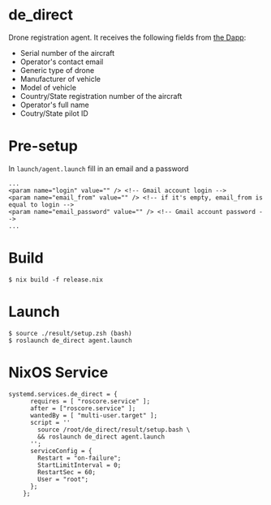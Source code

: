 # de_direct

Drone registration agent. It receives the following fields from [the Dapp](https://drone-employee.com/registration/#/):

* Serial number of the aircraft
* Operator's contact email
* Generic type of drone
* Manufacturer of vehicle
* Model of vehicle
* Country/State registration number of the aircraft
* Operator's full name
* Coutry/State pilot ID

# Pre-setup

In `launch/agent.launch` fill in an email and a password
```
...
<param name="login" value="" /> <!-- Gmail account login -->
<param name="email_from" value="" /> <!-- if it's empty, email_from is equal to login -->
<param name="email_password" value="" /> <!-- Gmail account password -->
...
```

# Build

```
$ nix build -f release.nix
```

# Launch

```
$ source ./result/setup.zsh (bash)
$ roslaunch de_direct agent.launch
```

# NixOS Service

```
systemd.services.de_direct = {
      requires = [ "roscore.service" ];
      after = ["roscore.service" ]; 
      wantedBy = [ "multi-user.target" ];
      script = ''
        source /root/de_direct/result/setup.bash \
        && roslaunch de_direct agent.launch
      '';
      serviceConfig = {
        Restart = "on-failure";
        StartLimitInterval = 0;
        RestartSec = 60;
        User = "root";
      };
    };
```

